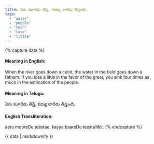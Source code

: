 ```yaml
---
title: ఏరు మూరెడు తీస్తే, కయ్య బారెడు తీస్తుంది.
tags:
  - "water"
  - "people"
  - "much"
  - "lose"
  - "little"
---
```


{% capture data %}
#### Meaning in English:
When the river goes down a cubit, the water in the field goes down a fathom.
If you lose a little in the favor of the great, you sink four times as much in the estimation of the people.

#### Meaning in Telugu:
ఏరు మూరెడు తీస్తే, కయ్య బారెడు తీస్తుంది.

#### English Transliteration:
aeru mooreDu teestae, kayya baareDu teestuMdi.
{% endcapture %}

<div class="notice">{{ data | markdownify }}</div>

